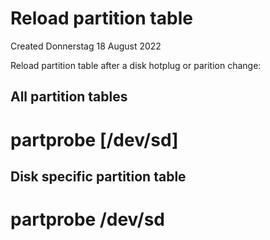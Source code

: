 # Reload partition table
Created Donnerstag 18 August 2022

Reload partition table after a disk hotplug or parition change:

All partition tables
--------------------
# partprobe [/dev/sd<X>]

Disk specific partition table
-----------------------------
# partprobe /dev/sd<X>


